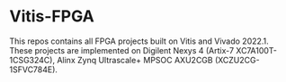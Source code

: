 # Vitis-FPGA
This repos contains all FPGA projects built on Vitis and Vivado 2022.1. These projects are implemented on Digilent Nexys 4 (Artix-7 XC7A100T-1CSG324C),  Alinx Zynq Ultrascale+ MPSOC AXU2CGB (XCZU2CG-1SFVC784E). 
